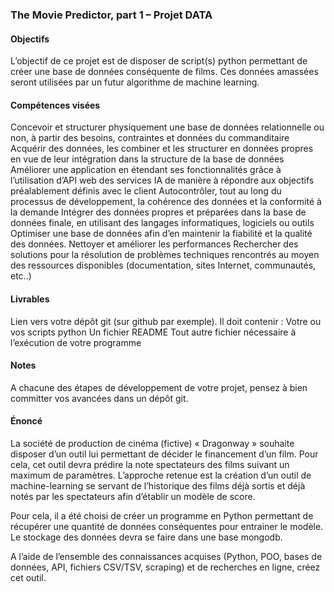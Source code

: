 ### The Movie Predictor, part 1 – Projet DATA

#### Objectifs

L’objectif de ce projet est de disposer de script(s) python permettant de créer une base de données conséquente de films. Ces données amassées seront utilisées par un futur algorithme de machine learning.

#### Compétences visées

Concevoir et structurer physiquement une base de données relationnelle ou non, à partir des besoins, contraintes et données du commanditaire
Acquérir des données, les combiner et les structurer en données propres en vue de leur intégration dans la structure de la base de données
Améliorer une application en étendant ses fonctionnalités grâce à l’utilisation d’API web des services IA de manière à répondre aux objectifs préalablement définis avec le client
Autocontrôler, tout au long du processus de développement, la cohérence des données et la conformité à la demande
Intégrer des données propres et préparées dans la base de données finale, en utilisant des langages informatiques, logiciels ou outils
Optimiser une base de données afin d’en maintenir la fiabilité et la qualité des données. Nettoyer et améliorer les performances
Rechercher des solutions pour la résolution de problèmes techniques rencontrés au moyen des ressources disponibles (documentation, sites Internet, communautés, etc..)

#### Livrables

Lien vers votre dépôt git (sur github par exemple). Il doit contenir :
Votre ou vos scripts python
Un fichier README
Tout autre fichier nécessaire à l’exécution de votre programme

#### Notes

A chacune des étapes de développement de votre projet, pensez à bien committer vos avancées dans un dépôt git.

#### Énoncé

La société de production de cinéma (fictive) « Dragonway » souhaite disposer d’un outil lui permettant de décider le financement d’un film. Pour cela, cet outil devra prédire la note spectateurs des films suivant un maximum de paramètres. L’approche retenue est la création d’un outil de machine-learning se servant de l’historique des films déjà sortis et déjà notés par les spectateurs afin d’établir un modèle de score.

Pour cela, il a été choisi de créer un programme en Python permettant de récupérer une quantité de données conséquentes pour entrainer le modèle. Le stockage des données devra se faire dans une base mongodb.

 A l’aide de l’ensemble des connaissances acquises (Python, POO, bases de données, API, fichiers CSV/TSV, scraping) et de recherches en ligne, créez cet outil.
